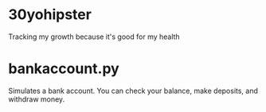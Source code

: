 # 30yohipster
Tracking my growth because it's good for my health

# bankaccount.py
  Simulates a bank account. You can check your balance, make deposits, and withdraw money.
